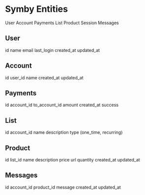 # Symby Entities

User
Account
Payments
List
Product
Session
Messages

## User

id
name
email
last_login
created_at
updated_at

## Account

id
user_id
name
created_at
updated_at

## Payments

id
account_id
to_account_id
amount
created_at
success

## List

id
account_id
name
description
type (one_time, recurring) 

## Product

id
list_id
name
description
price
url
quantity
created_at
updated_at

## Messages

id
account_id
product_id
message
created_at
updated_at

